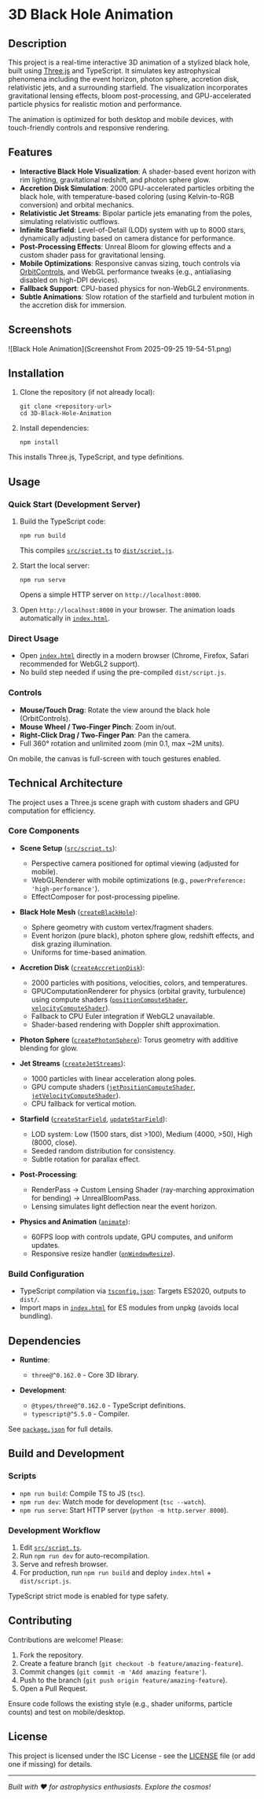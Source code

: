 # 3D Black Hole Animation

## Description

This project is a real-time interactive 3D animation of a stylized black hole, built using [Three.js](https://threejs.org/) and TypeScript. It simulates key astrophysical phenomena including the event horizon, photon sphere, accretion disk, relativistic jets, and a surrounding starfield. The visualization incorporates gravitational lensing effects, bloom post-processing, and GPU-accelerated particle physics for realistic motion and performance.

The animation is optimized for both desktop and mobile devices, with touch-friendly controls and responsive rendering.

## Features

- **Interactive Black Hole Visualization**: A shader-based event horizon with rim lighting, gravitational redshift, and photon sphere glow.
- **Accretion Disk Simulation**: 2000 GPU-accelerated particles orbiting the black hole, with temperature-based coloring (using Kelvin-to-RGB conversion) and orbital mechanics.
- **Relativistic Jet Streams**: Bipolar particle jets emanating from the poles, simulating relativistic outflows.
- **Infinite Starfield**: Level-of-Detail (LOD) system with up to 8000 stars, dynamically adjusting based on camera distance for performance.
- **Post-Processing Effects**: Unreal Bloom for glowing effects and a custom shader pass for gravitational lensing.
- **Mobile Optimizations**: Responsive canvas sizing, touch controls via [OrbitControls](https://threejs.org/docs/#examples/en/controls/OrbitControls), and WebGL performance tweaks (e.g., antialiasing disabled on high-DPI devices).
- **Fallback Support**: CPU-based physics for non-WebGL2 environments.
- **Subtle Animations**: Slow rotation of the starfield and turbulent motion in the accretion disk for immersion.

## Screenshots

![Black Hole Animation](Screenshot From 2025-09-25 19-54-51.png)

## Installation

1. Clone the repository (if not already local):
   ```
   git clone <repository-url>
   cd 3D-Black-Hole-Animation
   ```

2. Install dependencies:
   ```
   npm install
   ```

This installs Three.js, TypeScript, and type definitions.

## Usage

### Quick Start (Development Server)

1. Build the TypeScript code:
   ```
   npm run build
   ```
   This compiles [`src/script.ts`](src/script.ts) to [`dist/script.js`](dist/script.js).

2. Start the local server:
   ```
   npm run serve
   ```
   Opens a simple HTTP server on `http://localhost:8000`.

3. Open `http://localhost:8000` in your browser. The animation loads automatically in [`index.html`](index.html).

### Direct Usage

- Open [`index.html`](index.html) directly in a modern browser (Chrome, Firefox, Safari recommended for WebGL2 support).
- No build step needed if using the pre-compiled `dist/script.js`.

### Controls

- **Mouse/Touch Drag**: Rotate the view around the black hole (OrbitControls).
- **Mouse Wheel / Two-Finger Pinch**: Zoom in/out.
- **Right-Click Drag / Two-Finger Pan**: Pan the camera.
- Full 360° rotation and unlimited zoom (min 0.1, max ~2M units).

On mobile, the canvas is full-screen with touch gestures enabled.

## Technical Architecture

The project uses a Three.js scene graph with custom shaders and GPU computation for efficiency.

### Core Components

- **Scene Setup** ([`src/script.ts`](src/script.ts:666-853)): 
  - Perspective camera positioned for optimal viewing (adjusted for mobile).
  - WebGLRenderer with mobile optimizations (e.g., `powerPreference: 'high-performance'`).
  - EffectComposer for post-processing pipeline.

- **Black Hole Mesh** ([`createBlackHole`](src/script.ts:44-141)):
  - Sphere geometry with custom vertex/fragment shaders.
  - Event horizon (pure black), photon sphere glow, redshift effects, and disk grazing illumination.
  - Uniforms for time-based animation.

- **Accretion Disk** ([`createAccretionDisk`](src/script.ts:186-319)):
  - 2000 particles with positions, velocities, colors, and temperatures.
  - GPUComputationRenderer for physics (orbital gravity, turbulence) using compute shaders ([`positionComputeShader`](src/script.ts:322-362), [`velocityComputeShader`](src/script.ts:364-384)).
  - Fallback to CPU Euler integration if WebGL2 unavailable.
  - Shader-based rendering with Doppler shift approximation.

- **Photon Sphere** ([`createPhotonSphere`](src/script.ts:386-395)): Torus geometry with additive blending for glow.

- **Jet Streams** ([`createJetStreams`](src/script.ts:397-488)):
  - 1000 particles with linear acceleration along poles.
  - GPU compute shaders ([`jetPositionComputeShader`](src/script.ts:490-508), [`jetVelocityComputeShader`](src/script.ts:510-524)).
  - CPU fallback for vertical motion.

- **Starfield** ([`createStarField`](src/script.ts:532-643), [`updateStarField`](src/script.ts:645-663)):
  - LOD system: Low (1500 stars, dist >100), Medium (4000, >50), High (8000, close).
  - Seeded random distribution for consistency.
  - Subtle rotation for parallax effect.

- **Post-Processing**:
  - RenderPass → Custom Lensing Shader (ray-marching approximation for bending) → UnrealBloomPass.
  - Lensing simulates light deflection near the event horizon.

- **Physics and Animation** ([`animate`](src/script.ts:954-969)):
  - 60FPS loop with controls update, GPU computes, and uniform updates.
  - Responsive resize handler ([`onWindowResize`](src/script.ts:971-982)).

### Build Configuration

- TypeScript compilation via [`tsconfig.json`](tsconfig.json): Targets ES2020, outputs to `dist/`.
- Import maps in [`index.html`](index.html) for ES modules from unpkg (avoids local bundling).

## Dependencies

- **Runtime**: 
  - `three@^0.162.0` - Core 3D library.

- **Development**:
  - `@types/three@^0.162.0` - TypeScript definitions.
  - `typescript@^5.5.0` - Compiler.

See [`package.json`](package.json) for full details.

## Build and Development

### Scripts

- `npm run build`: Compile TS to JS (`tsc`).
- `npm run dev`: Watch mode for development (`tsc --watch`).
- `npm run serve`: Start HTTP server (`python -m http.server 8000`).

### Development Workflow

1. Edit [`src/script.ts`](src/script.ts).
2. Run `npm run dev` for auto-recompilation.
3. Serve and refresh browser.
4. For production, run `npm run build` and deploy `index.html` + `dist/script.js`.

TypeScript strict mode is enabled for type safety.

## Contributing

Contributions are welcome! Please:

1. Fork the repository.
2. Create a feature branch (`git checkout -b feature/amazing-feature`).
3. Commit changes (`git commit -m 'Add amazing feature'`).
4. Push to the branch (`git push origin feature/amazing-feature`).
5. Open a Pull Request.

Ensure code follows the existing style (e.g., shader uniforms, particle counts) and test on mobile/desktop.

## License

This project is licensed under the ISC License - see the [LICENSE](LICENSE) file (or add one if missing) for details.

---

*Built with ❤️ for astrophysics enthusiasts. Explore the cosmos!*